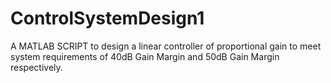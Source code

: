# ControlSystemDesign1
A MATLAB SCRIPT to design a linear controller of proportional gain to meet system requirements of 40dB Gain Margin and 50dB Gain Margin respectively.
